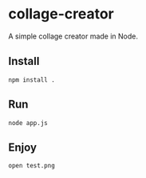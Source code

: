 # collage-creator
A simple collage creator made in Node.

## Install
```
npm install .
```

## Run
```
node app.js
```

## Enjoy
```
open test.png
```
